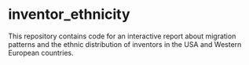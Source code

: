 # inventor_ethnicity
This repository contains code for an interactive report about migration patterns and the ethnic distribution of inventors in the USA and Western European countries. 
